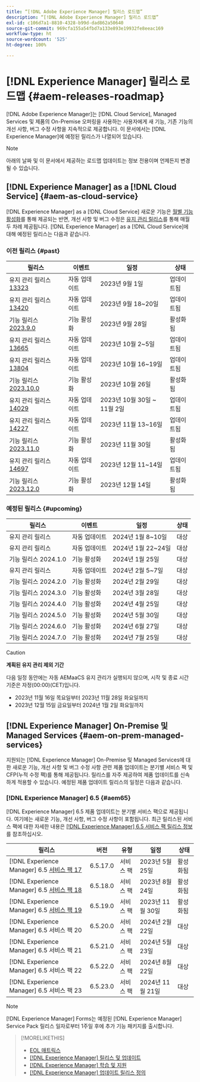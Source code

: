 ```yaml
---
title: “[!DNL Adobe Experience Manager] 릴리스 로드맵”
description: “[!DNL Adobe Experience Manager] 릴리스 로드맵”
exl-id: c106d7a1-8810-4328-b99d-dad862a50640
source-git-commit: 969cfa155a54fbd7a133e893e19932fe8eeac169
workflow-type: ht
source-wordcount: '525'
ht-degree: 100%

---
```


# [!DNL Experience Manager] 릴리스 로드맵 {#aem-releases-roadmap}

[!DNL Adobe Experience Manager]는 [!DNL Cloud Service], Managed Services 및 제품의 On-Premise 오퍼링을 사용하는 사용자에게 새 기능, 기존 기능의 개선 사항, 버그 수정 사항을 지속적으로 제공합니다. 이 문서에서는 [!DNL Experience Manager]에 예정된 릴리스가 나열되어 있습니다.

>[!NOTE]
>
>아래의 날짜 및 이 문서에서 제공하는 로드맵 업데이트는 정보 전용이며 언제든지 변경될 수 있습니다.

## [!DNL Experience Manager] as a [!DNL Cloud Service] {#aem-as-cloud-service}

[!DNL Experience Manager] as a [!DNL Cloud Service] 새로운 기능은 [월별 기능 활성화](https://experienceleague.adobe.com/docs/experience-manager-cloud-service/content/release-notes/release-notes/release-notes-current.html?lang=ko-KR)를 통해 제공되는 반면, 개선 사항 및 버그 수정은 [유지 관리 릴리스](https://experienceleague.adobe.com/docs/experience-manager-cloud-service/content/release-notes/maintenance/latest.html?lang=ko-KR)를 통해 매월 두 차례 제공됩니다.
[!DNL Experience Manager] as a [!DNL Cloud Service]에 대해 예정된 릴리스는 다음과 같습니다.

### 이전 릴리스 {#past}

| 릴리스 | 이벤트 | 일정 | 상태 |
|---|---|---|---|
| 유지 관리 릴리스 [13323](https://experienceleague.adobe.com/docs/experience-manager-cloud-service/content/release-notes/maintenance/2023/2023.9.0.html?lang=ko-KR#release-13323) | 자동 업데이트 | 2023년 9월 1일 | 업데이트됨 |
| 유지 관리 릴리스 [13420](https://experienceleague.adobe.com/docs/experience-manager-cloud-service/content/release-notes/maintenance/2023/2023.9.0.html#release-13420) | 자동 업데이트 | 2023년 9월 18~20일 | 업데이트됨 |
| 기능 릴리스 [2023.9.0](https://experienceleague.adobe.com/docs/experience-manager-cloud-service/content/release-notes/release-notes/2023/release-notes-2023-9-0.html) | 기능 활성화 | 2023년 9월 28일 | 활성화됨 |
| 유지 관리 릴리스 [13665](https://experienceleague.adobe.com/docs/experience-manager-cloud-service/content/release-notes/maintenance/2023/2023.10.0.html#release-13665) | 자동 업데이트 | 2023년 10월 2~5일 | 업데이트됨 |
| 유지 관리 릴리스 [13804](https://experienceleague.adobe.com/docs/experience-manager-cloud-service/content/release-notes/maintenance/2023/2023.10.0.html#release-13804) | 자동 업데이트 | 2023년 10월 16~19일 | 업데이트됨 |
| 기능 릴리스 [2023.10.0](https://experienceleague.adobe.com/docs/experience-manager-cloud-service/content/release-notes/release-notes/2023/release-notes-2023-10-0.html) | 기능 활성화 | 2023년 10월 26일 | 활성화됨 |
| 유지 관리 릴리스 [14029](https://experienceleague.adobe.com/docs/experience-manager-cloud-service/content/release-notes/maintenance/2023/2023.11.0.html#release-14029) | 자동 업데이트 | 2023년 10월 30일 ~ 11월 2일 | 업데이트됨 |
| 유지 관리 릴리스 [14227](https://experienceleague.adobe.com/docs/experience-manager-cloud-service/content/release-notes/maintenance/2023/2023.11.0.html#release-14227) | 자동 업데이트 | 2023년 11월 13~16일 | 업데이트됨 |
| 기능 릴리스 [2023.11.0](https://experienceleague.adobe.com/docs/experience-manager-cloud-service/content/release-notes/release-notes/2023/release-notes-2023-11-0.html) | 기능 활성화 | 2023년 11월 30일 | 활성화됨 |
| 유지 관리 릴리스 [14697](https://experienceleague.adobe.com/docs/experience-manager-cloud-service/content/release-notes/maintenance/latest.html?lang=ko-KR) | 자동 업데이트 | 2023년 12월 11~14일 | 업데이트됨 |
| 기능 릴리스 [2023.12.0](https://experienceleague.adobe.com/docs/experience-manager-cloud-service/content/release-notes/release-notes/release-notes-current.html?lang=ko-KR) | 기능 활성화 | 2023년 12월 14일 | 활성화됨 |

### 예정된 릴리스 {#upcoming}

| 릴리스 | 이벤트 | 일정 | 상태 |
|---|---|---|---|
| 유지 관리 릴리스 | 자동 업데이트 | 2024년 1월 8~10일 | 대상 |
| 유지 관리 릴리스 | 자동 업데이트 | 2024년 1월 22~24일 | 대상 |
| 기능 릴리스 2024.1.0 | 기능 활성화 | 2024년 1월 25일 | 대상 |
| 유지 관리 릴리스 | 자동 업데이트 | 2024년 2월 5~7일 | 대상 |
| 기능 릴리스 2024.2.0 | 기능 활성화 | 2024년 2월 29일 | 대상 |
| 기능 릴리스 2024.3.0 | 기능 활성화 | 2024년 3월 28일 | 대상 |
| 기능 릴리스 2024.4.0 | 기능 활성화 | 2024년 4월 25일 | 대상 |
| 기능 릴리스 2024.5.0 | 기능 활성화 | 2024년 5월 30일 | 대상 |
| 기능 릴리스 2024.6.0 | 기능 활성화 | 2024년 6월 27일 | 대상 |
| 기능 릴리스 2024.7.0 | 기능 활성화 | 2024년 7월 25일 | 대상 |

>[!CAUTION]
>
>**계획된 유지 관리 제외 기간**
>
> 다음 일정 동안에는 자동 AEMaaCS 유지 관리가 실행되지 않으며, 시작 및 종료 시간 기준은 자정(00:00)(CET)입니다.
>
>* 2023년 11월 16일 목요일부터 2023년 11월 28일 화요일까지
>* 2023년 12월 15일 금요일부터 2024년 1월 2일 화요일까지

## [!DNL Experience Manager] On-Premise 및 Managed Services {#aem-on-prem-managed-services}

지원되는 [!DNL Experience Manager] On-Premise 및 Managed Services에 대한 새로운 기능, 개선 사항 및 버그 수정 사항 관련 제품 업데이트는 분기별 서비스 팩 및 CFP(누적 수정 팩)를 통해 제공됩니다. 릴리스를 자주 제공하여 제품 업데이트를 신속하게 적용할 수 있습니다. 예정된 제품 업데이트 릴리스의 일정은 다음과 같습니다.

### [!DNL Experience Manager] 6.5 {#aem65}

[!DNL Experience Manager] 6.5 제품 업데이트는 분기별 서비스 팩으로 제공됩니다. 여기에는 새로운 기능, 개선 사항, 버그 수정 사항이 포함됩니다. 최근 릴리스된 서비스 팩에 대한 자세한 내용은 [[!DNL Experience Manager] 6.5 서비스 팩 릴리스 정보](https://experienceleague.adobe.com/docs/experience-manager-65/release-notes/release-notes.html?lang=ko-KR)를 참조하십시오.

| 릴리스 | 버전 | 유형 | 일정 | 상태 |
|---|---|---|---|---|
| [!DNL Experience Manager] 6.5 [서비스 팩 17](https://experienceleague.adobe.com/docs/experience-manager-65/release-notes/service-pack/6.5.17.html) | 6.5.17.0 | 서비스 팩 | 2023년 5월 25일 | 활성화됨 |
| [!DNL Experience Manager] 6.5 [서비스 팩 18](https://experienceleague.adobe.com/docs/experience-manager-65/release-notes/service-pack/6.5.18.html) | 6.5.18.0 | 서비스 팩 | 2023년 8월 24일 | 활성화됨 |
| [!DNL Experience Manager] 6.5 [서비스 팩 19](https://experienceleague.adobe.com/docs/experience-manager-65/release-notes/release-notes.html?lang=ko-KR) | 6.5.19.0 | 서비스 팩 | 2023년 11월 30일 | 활성화됨 |
| [!DNL Experience Manager] 6.5 서비스 팩 20 | 6.5.20.0 | 서비스 팩 | 2024년 2월 22일 | 대상 |
| [!DNL Experience Manager] 6.5 서비스 팩 21 | 6.5.21.0 | 서비스 팩 | 2024년 5월 23일 | 대상 |
| [!DNL Experience Manager] 6.5 서비스 팩 22 | 6.5.22.0 | 서비스 팩 | 2024년 8월 22일 | 대상 |
| [!DNL Experience Manager] 6.5 서비스 팩 23 | 6.5.23.0 | 서비스 팩 | 2024년 11월 21일 | 대상 |

>[!NOTE]
>
>[!DNL Experience Manager] Forms는 예정된 [!DNL Experience Manager] Service Pack 릴리스 일자로부터 1주일 후에 추가 기능 패키지를 출시합니다.

>[!MORELIKETHIS]
>
>* [EOL 매트릭스](https://helpx.adobe.com/kr/support/programs/eol-matrix.html)
>* [[!DNL Experience Manager] 릴리스 및 업데이트](https://experienceleague.adobe.com/docs/experience-manager-release-information/aem-release-updates/aem-releases-updates.html?lang=ko-KR)
>* [[!DNL Experience Manager] 학습 및 지원](https://experienceleague.adobe.com/docs/experience-manager-cloud-service.html?lang=ko-KR)
>* [[!DNL Experience Manager] 업데이트 릴리스 정의](/help/using/update-release-vehicle-definitions.md)
